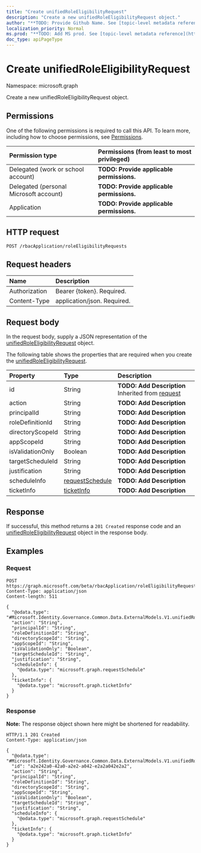 ```yaml
---
title: "Create unifiedRoleEligibilityRequest"
description: "Create a new unifiedRoleEligibilityRequest object."
author: "**TODO: Provide Github Name. See [topic-level metadata reference](https://msgo.azurewebsites.net/add/document/guidelines/metadata.html#topic-level-metadata)**"
localization_priority: Normal
ms.prod: "**TODO: Add MS prod. See [topic-level metadata reference](https://msgo.azurewebsites.net/add/document/guidelines/metadata.html#topic-level-metadata)**"
doc_type: apiPageType
---
```


# Create unifiedRoleEligibilityRequest
Namespace: microsoft.graph

Create a new unifiedRoleEligibilityRequest object.

## Permissions
One of the following permissions is required to call this API. To learn more, including how to choose permissions, see [Permissions](/graph/permissions-reference).

|Permission type|Permissions (from least to most privileged)|
|:---|:---|
|Delegated (work or school account)|**TODO: Provide applicable permissions.**|
|Delegated (personal Microsoft account)|**TODO: Provide applicable permissions.**|
|Application|**TODO: Provide applicable permissions.**|

## HTTP request

<!-- {
  "blockType": "ignored"
}
-->
``` http
POST /rbacApplication/roleEligibilityRequests
```

## Request headers
|Name|Description|
|:---|:---|
|Authorization|Bearer {token}. Required.|
|Content-Type|application/json. Required.|

## Request body
In the request body, supply a JSON representation of the [unifiedRoleEligibilityRequest](../resources/unifiedroleeligibilityrequest.md) object.

The following table shows the properties that are required when you create the [unifiedRoleEligibilityRequest](../resources/unifiedroleeligibilityrequest.md).

|Property|Type|Description|
|:---|:---|:---|
|id|String|**TODO: Add Description** Inherited from [request](../resources/request.md)|
|action|String|**TODO: Add Description**|
|principalId|String|**TODO: Add Description**|
|roleDefinitionId|String|**TODO: Add Description**|
|directoryScopeId|String|**TODO: Add Description**|
|appScopeId|String|**TODO: Add Description**|
|isValidationOnly|Boolean|**TODO: Add Description**|
|targetScheduleId|String|**TODO: Add Description**|
|justification|String|**TODO: Add Description**|
|scheduleInfo|[requestSchedule](../resources/requestschedule.md)|**TODO: Add Description**|
|ticketInfo|[ticketInfo](../resources/ticketinfo.md)|**TODO: Add Description**|



## Response

If successful, this method returns a `201 Created` response code and an [unifiedRoleEligibilityRequest](../resources/unifiedroleeligibilityrequest.md) object in the response body.

## Examples

### Request
<!-- {
  "blockType": "request",
  "name": "create_unifiedroleeligibilityrequest_from_unifiedroleeligibilityrequests"
}
-->
``` http
POST https://graph.microsoft.com/beta/rbacApplication/roleEligibilityRequests
Content-Type: application/json
Content-length: 511

{
  "@odata.type": "#Microsoft.Identity.Governance.Common.Data.ExternalModels.V1.unifiedRoleEligibilityRequest",
  "action": "String",
  "principalId": "String",
  "roleDefinitionId": "String",
  "directoryScopeId": "String",
  "appScopeId": "String",
  "isValidationOnly": "Boolean",
  "targetScheduleId": "String",
  "justification": "String",
  "scheduleInfo": {
    "@odata.type": "microsoft.graph.requestSchedule"
  },
  "ticketInfo": {
    "@odata.type": "microsoft.graph.ticketInfo"
  }
}
```


### Response
**Note:** The response object shown here might be shortened for readability.
<!-- {
  "blockType": "response",
  "truncated": true,
  "@odata.type": "Microsoft.Identity.Governance.Common.Data.ExternalModels.V1.unifiedRoleEligibilityRequest"
}
-->
``` http
HTTP/1.1 201 Created
Content-Type: application/json

{
  "@odata.type": "#Microsoft.Identity.Governance.Common.Data.ExternalModels.V1.unifiedRoleEligibilityRequest",
  "id": "a2e242a0-42a0-a2e2-a042-e2a2a042e2a2",
  "action": "String",
  "principalId": "String",
  "roleDefinitionId": "String",
  "directoryScopeId": "String",
  "appScopeId": "String",
  "isValidationOnly": "Boolean",
  "targetScheduleId": "String",
  "justification": "String",
  "scheduleInfo": {
    "@odata.type": "microsoft.graph.requestSchedule"
  },
  "ticketInfo": {
    "@odata.type": "microsoft.graph.ticketInfo"
  }
}
```

